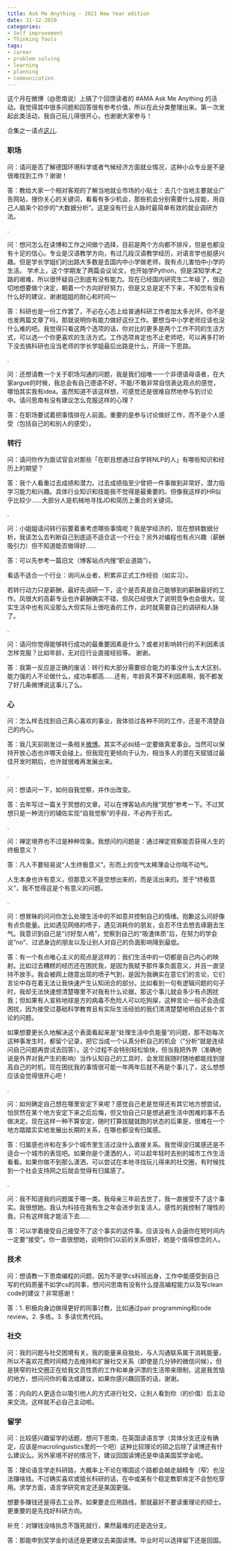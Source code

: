 ```yaml
---
title: Ask Me Anything - 2021 New Year edition
date: 31-12-2020
categories:
- Self improvement
- Thinking Tools
tags:
- career
- problem solving
- learning
- planning
- communication
---
```


这个月在微博（@思南说）上搞了个回馈读者的 #AMA Ask Me Anything 的活动。我觉得其中很多问题和回答很有参考价值，所以在此分类整理出来。第一次发起此类活动，我自己玩儿得很开心，也谢谢大家参与！

合集之一请点[这儿](https://sinantang.github.io/self%20improvement/others/2020/12/12/ama/).



### 职场

问：请问是否了解德国环境科学或者气候经济方面就业情况，这种小众专业是不是很难找到工作？谢谢！

答：教给大家一个相对客观的了解当地就业市场的小贴士：去几个当地主要就业广告网站，搜你关心的关键词，看看有多少机会，那些机会分别需要什么技能，用自己人脑来个初步的“大数据分析”。这是没有行业人脉时最简单有效的就业调研方法。

.

问：想问怎么在读博和工作之间做个选择，目前是两个方向都不排斥，但是也都没有十足的信心。专业是汉语教学方向，有过几段汉语教学经历，对语言学也挺感兴趣。但是学长学姐们的出路大多数是去国内中小学做老师，我有点儿害怕中小学的生活。 学术上，这个学期发了两篇会议论文，也开始学Python，但是深知学术之路的艰难，所以很怀疑自己到底有没有能力。现在已经国内研究生二年级了，很迫切地想要做个决定，朝着一个方向好好努力，但是又总是定不下来，不知您有没有什么好的建议，谢谢姐姐的耐心和时间～

答：科研也是一份工作罢了，不必在心态上给普通科研工作者加太多光环。你不是也发两篇文章了吗，那就说明你有能力做好这份工作。要想当中小学老师应该也没什么难的吧。我觉得只看这两个选项的话，你对比的更多是两个工作不同的生活方式，可以选一个你更喜欢的生活方式。工作选项肯定也不止老师吧，可以再多打听下没去搞科研也没当老师的学长学姐最后出路是什么，开阔一下思路。

.

问：还想请教一个关于职场沟通的问题，我是我们组唯一一个非德语母语者，在大家argue的时候，我总会有自己德语不好，不能/不敢非常自信表达观点的感觉，哪怕其实我有idea。虽然知道不该这样想，可感觉还是很难自然地参与到讨论中。请问思南有没有建议怎么克服这样的心理？

答：在职场要试着把事情排在人前面。重要的是参与讨论做好工作，而不是个人感受（包括自己的和别人的感受）。



### 转行

问：请问你作为面试官会对那些「在职且想通过自学转NLP的人」有哪些知识和经历上的期望？

答：我个人看重过去成绩和潜力。过去成绩指至少曾把一件事做到非常好，潜力指学习能力和兴趣。具体行业知识和技能我不觉得是最重要的。但像我这样的HR似乎比较少……大部分人是机械地寻找JD和简历上重合的关键词。

.

问：小姐姐请问转行前要着重考虑哪些事情呢？我是学经济的，现在想转数据分析，我该怎么去判断自己到底适不适合这一个行业？另外对编程也有点兴趣（薪酬吸引力）但不知道能否做得好……

答：可以先参考一篇旧文（博客站点内搜“职业道路”）。

看适不适合一个行业：询问从业者，积累非正式工作经验（如实习）。

若转行动力只是薪酬，最好先调研一下，这个是否真是自己能够到的薪酬最好的工作。风很大的高薪专业也许薪酬确实不错，但风已经很大了说明竞争也会很大。现实生活中也有风没那么大但实际上很吃香的工作，此时就需要自己的调研和人脉了。

.

问：请问你觉得能够转行成功的最重要因素是什么？或者对影响转行的不利因素该怎样克服？比如年龄，无对应行业直接经验等。 谢谢。

答：我第一反应是正确的废话：转行和大部分需要综合能力的事没什么太大区别，能力强的人不论做什么，成功率都高……还有，年龄真不算不利因素啊，我不都发了好几条微博说这事儿了么。



### 心

问：怎么样去找到自己真心喜欢的事业，我体验过各种不同的工作，还是不清楚自己的内心。

答：我几天前刚发过一条相关[微博](http://t.cn/A6qQgbOx)。其实不必纠结一定要做真爱事业。当然可以保持开放心态也许哪天会碰上。但我现在更倾向于认为，相当多人的潜在天赋错过最佳开发时期后，也许就很难再发展出来。

.

问：想请问一下，如何自我觉察，并作出改变。

答：去年写过一篇关于冥想的文章，可以在博客站点内搜“冥想”参考一下。不过冥想只是一种流行的辅佐实现“自我觉察”的手段，不必拘于形式。

.

问：禅定境界也不过是种种现象。我想问的问题是：通过禅定观察能否获得人生的终极意义？

答：凡人不要轻易说“人生终极意义”。形而上的空气太稀薄会让你喘不动气。

人生本身也许有意义，但那意义不是空想出来的，而是活出来的。至于“终极意义”，我不觉得这是个有意义的问题。

.

问：想冒昧的问问你怎么处理生活中的不如意并控制自己的情绪。抱歉这么问好像有点负能量。比如遇见网络的喷子，遇见消耗你的朋友，会忍不住去想去琢磨去生气。我意识到自己是“讨好型人格”，觉察到自己的“吸渣体质”后，在努力的学会说“no”、过滤身边的朋友以及让别人对自己的负面影响降到最低。

答：有一个有点唯心主义的观点是这样的：我们生活中的一切都是自己内心的映射。比如过去糟糕的经历还在困扰我，是因为我赋予那件事负面意义，并且一直坚持不放手。我会被网上随意出现的喷子气到，是因为我确实在意它们的言论，它们言论中存在着无法让我快速产生认知闭合的部分。比如看到一句有逻辑问题的句子时，我却无法快速想清楚哪里不对我有什么论据，那这个事儿就会多少有点困扰我；但如果有人宣称地球是方的病毒不危险人可以吃狗屎，这种言论一般不会造成困扰，因为接受过基础科学教育且有实际生活经验的我们清清楚楚地明白这些个言论的问题。

如果想要更长久地解决这个表面看起来是“处理生活中负能量”的问题，那不妨每次这种事发生时，都留个记录，把它当成一个认真分析自己的机会（“分析”就是连续问自己问题再尝试去回答）。这个过程不会特别轻松愉快，但当我把外界（准确地说是外界对我产生的影响）当作认知自己的工具时，会发现我随时随地都能找到提高自己的时机，现在困扰我的事情很可能一年两年后就不再是个事儿了，这么想想应该会觉得很开心吧！

.

问：如何确定自己想在哪里安定下来呢？感觉自己老是觉得还有其它地方想尝试，怕贸然在某个地方安定下来之后后悔，但又怕自己只是想逃避生活中困难的事不去做决定。现在这样一种不算安定，随时打算拔腿就跑的状态的后果是，很难在一个地方踏踏实实地发展出长期的关系，在哪也都没有归属感。

答：归属感也许和在多少个城市里生活过没什么直接关系。我觉得没归属感还是不适合一个城市的表现吧。如果你是个潇洒的人，可以趁年轻时去别的城市工作生活看看。如果你做不到那么潇洒，可以尝试在本地寻找玩儿得来的社交圈，有时候找到一个社会支持网之后就会觉得有归属感了。

.

问：我不知道我的问题属于哪一类。我母亲三年前去世了，我一直接受不了这个事实。我很想她。我认为科技在我有生之年会进步到复活人。感性的我控制了理性的我，只有这样我才能活下去……

答：可以学着接受自己接受不了这个事实的这件事。应该没有人会逼你在短时间内一定要“接受”。你一直很想她，说明你们以前的关系很好，她是个值得想念的人。



### 技术

问：想请教一下思南编程的问题，因为不是学cs科班出身，工作中能感受到自己写的代码质量不如学cs的同事，想问问思南有没有什么提高编程能力以及写clean code的建议？非常感谢！

答：1. 积极向身边做得更好的同事讨教，比如通过pair programming和code review。2. 多练。3. 多读优秀代码。



### 社交

问：我的问题与社交困境有关。我的能量来自独处，与人沟通联系属于消耗能量，所以不喜欢花费时间精力去维持和扩展社交关系（即使是几分钟的微信问候）。但是狭窄的社交圈正在给我文员性质的工作和单身沪漂的生活带来限制，这是我苦恼的地方，想问问你的看法或建议，如果你感兴趣回答的话，谢谢。

答：内向的人更适合以吸引他人的方式进行社交，让别人看到你（的价值）后主动来交流。这样就不必自己主动啦。



### 留学

问：比较感兴趣留学的话题，想问下思南，在英国读语言学（具体分支还没有确定，应该是macrolinguistics里的一个吧）这种比较理论的硕之后除了读博还有什么建议么。另外家境不好的情况下，建议回国读博还是申请美国奖学金呢。

答：理论语言学走科研路，大概率上不论在哪国这个路都会越走越精专（窄）也没法赚啥钱。不过确实喜欢或擅长科研的话，在中或美有个稳定教职肯定不会愁吃穿用。求学方面，语言学研究肯定还是美国更强。

想要多赚钱还是得去工业界。如果要走应用路线，那就最好不要读重理论的硕士。更重要的是先找好科研方向。

补充：对赚钱没啥执念不饿死就行，果然最难的还是选分支。

答：那能申到奖学金的话还是更建议去美国读博。毕业时可以选择留下还是回国。